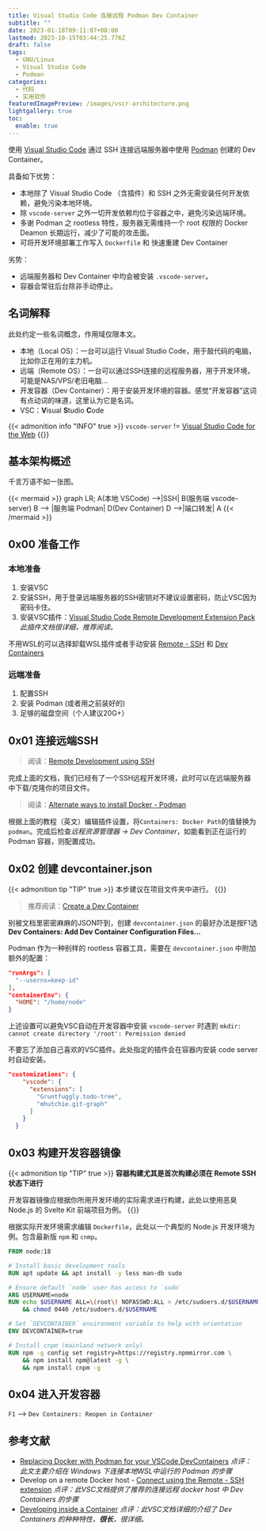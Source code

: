 ```yaml
---
title: Visual Studio Code 连接远程 Podman Dev Container
subtitle: ""
date: 2023-01-18T09:11:07+08:00
lastmod: 2023-10-15T03:44:25.776Z
draft: false
tags:
  - GNU/Linux
  - Visual Studio Code
  - Podman
categories:
  - 代码
  - 实用软件
featuredImagePreview: /images/vscr-architecture.png
lightgallery: true
toc:
  enable: true
---
```


使用 [Visual Studio Code](https://code.visualstudio.com/) 通过 SSH 连接远端服务器中使用 [Podman](https://podman.io/) 创建的 Dev Container。

具备如下优势：

- 本地除了 Visual Studio Code （含插件）和 SSH 之外无需安装任何开发依赖，避免污染本地环境。
- 除 `vscode-server` 之外一切开发依赖均位于容器之中，避免污染远端环境。
- 多谢 Podman 之 rootless 特性，服务器无需维持一个 root 权限的 Docker Deamon 长期运行，减少了可能的攻击面。
- 可将开发环境部署工作写入 `Dockerfile` 和  快速重建 Dev Container

劣势：

- 远端服务器和 Dev Container 中均会被安装 `.vscode-server`。
- 容器会常驻后台除非手动停止。

<!--more-->

## 名词解释

此处约定一些名词概念，作用域仅限本文。

- 本地（Local OS）：一台可以运行 Visual Studio Code，用于敲代码的电脑，比如你正在用的主力机。
- 远端（Remote OS）：一台可以通过SSH连接的远程服务器，用于开发环境，可能是NAS/VPS/老旧电脑...
- 开发容器（Dev Container）：用于安装开发环境的容器。感觉“开发容器”这词有点动词的味道，这里认为它是名词。
- VSC：**V**isual **S**tudio **C**ode

{{< admonition info "INFO" true >}}
`vscode-server` != [Visual Studio Code for the Web](https://code.visualstudio.com/docs/editor/vscode-web)
{{</admonition>}}

## 基本架构概述

千言万语不如一张图。

{{< mermaid >}}
graph LR;
    A(本地 VSCode) -->|SSH| B(服务端 vscode-server)
    B --> |服务端 Podman| D(Dev Container)
    D -->|端口转发| A
{{< /mermaid >}}

## 0x00 准备工作

### 本地准备

1. 安装VSC
2. 安装SSH，用于登录远端服务器的SSH密钥对不建议设置密码，防止VSC因为密码卡住。
3. 安装VSC插件：[Visual Studio Code Remote Development Extension Pack](https://marketplace.visualstudio.com/items?itemName=ms-vscode-remote.vscode-remote-extensionpack) *此插件文档很详细，推荐阅读。*

不用WSL的可以选择卸载WSL插件或者手动安装 [Remote - SSH](https://aka.ms/vscode-remote/download/ssh) 和 [Dev Containers](https://aka.ms/vscode-remote/download/containers)

### 远端准备

1. 配置SSH
2. 安装 Podman (或者用之前装好的)
3. 足够的磁盘空间（个人建议20G+）

## 0x01 连接远端SSH

>阅读：[Remote Development using SSH](https://code.visualstudio.com/docs/remote/ssh)

完成上面的文档，我们已经有了一个SSH远程开发环境，此时可以在远端服务器中下载/克隆你的项目文件。

>阅读：[Alternate ways to install Docker - Podman](https://code.visualstudio.com/remote/advancedcontainers/docker-options#_podman)

根据上面的教程（英文）编辑插件设置，将`Containers: Docker Path`的值替换为 `podman`。完成后检查*远程资源管理器 -> Dev Container*，如能看到正在运行的 Podman 容器，则配置成功。

## 0x02 创建 devcontainer.json

{{< admonition tip "TIP" true >}}
本步建议在项目文件夹中进行。
{{</admonition>}}

>推荐阅读：[Create a Dev Container](https://code.visualstudio.com/docs/devcontainers/create-dev-container)

别被文档里密密麻麻的JSON吓到，创建 `devcontainer.json` 的最好办法是按F1选 **Dev Containers: Add Dev Container Configuration Files...**

Podman 作为一种别样的 rootless 容器工具，需要在 `devcontainer.json` 中附加额外的配置：

```json
"runArgs": [
  "--userns=keep-id"
],
"containerEnv": {
  "HOME": "/home/node"
}
```

上述设置可以避免VSC自动在开发容器中安装 `vscode-server` 时遇到 `mkdir: cannot create directory '/root': Permission denied`

不要忘了添加自己喜欢的VSC插件。此处指定的插件会在容器内安装 code server 时自动安装。

```json
"customizations": {
    "vscode": {
      "extensions": [
        "Gruntfuggly.todo-tree",
        "mhutchie.git-graph"
      ]
    }
  }
```

## 0x03 构建开发容器镜像

{{< admonition tip "TIP" true >}}
**容器构建尤其是首次构建必须在 Remote SSH 状态下进行**

开发容器镜像应根据你所用开发环境的实际需求进行构建，此处以使用恶臭 Node.js 的 Svelte Kit 前端项目为例。
{{</admonition>}}

根据实际开发环境需求编辑 `Dockerfile`，此处以一个典型的 Node.js 开发环境为例。包含最新版 `npm` 和 `cnmp`。

```Dockerfile
FROM node:18

# Install basic development tools
RUN apt update && apt install -y less man-db sudo

# Ensure default `node` user has access to `sudo`
ARG USERNAME=node
RUN echo $USERNAME ALL=\(root\) NOPASSWD:ALL > /etc/sudoers.d/$USERNAME \
    && chmod 0440 /etc/sudoers.d/$USERNAME

# Set `DEVCONTAINER` environment variable to help with orientation
ENV DEVCONTAINER=true

# Install cnpm (mainland network only)
RUN npm -g config set registry=https://registry.npmmirror.com \
    && npm install npm@latest -g \
    && npm install cnpm -g
```

## 0x04 进入开发容器

`F1` --> `Dev Containers: Reopen in Container`

## 参考文献

- [Replacing Docker with Podman for your VSCode DevContainers](https://blog.lifeishao.com/2021/12/30/replacing-docker-with-podman-for-your-vscode-devcontainers/) *点评：此文主要介绍在 Windows 下连接本地WSL中运行的 Podman 的步骤*
- Develop on a remote Docker host - [Connect using the Remote - SSH extension](https://code.visualstudio.com/remote/advancedcontainers/develop-remote-host#_connect-using-the-remote-ssh-extension-recommended) *点评：此VSC文档提供了推荐的连接远程 docker host 中 Dev Containers 的步骤*
- [Developing inside a Container](https://code.visualstudio.com/docs/devcontainers/containers) *点评：此VSC文档详细的介绍了 Dev Containers 的种种特性，__很长__，很详细。*